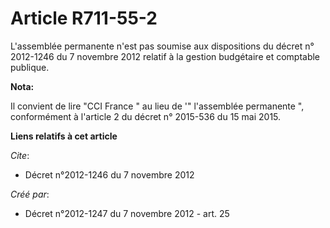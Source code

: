# Article R711-55-2

L'assemblée permanente n'est pas soumise aux dispositions du décret n° 2012-1246 du 7 novembre 2012 relatif à la gestion
budgétaire et comptable publique.

**Nota:**

Il convient de lire "CCI France " au lieu de '" l'assemblée permanente ", conformément à l'article 2 du décret n° 2015-536 du
15 mai 2015.

**Liens relatifs à cet article**

_Cite_:

  - Décret n°2012-1246 du 7 novembre 2012

_Créé par_:

  - Décret n°2012-1247 du 7 novembre 2012 - art. 25
